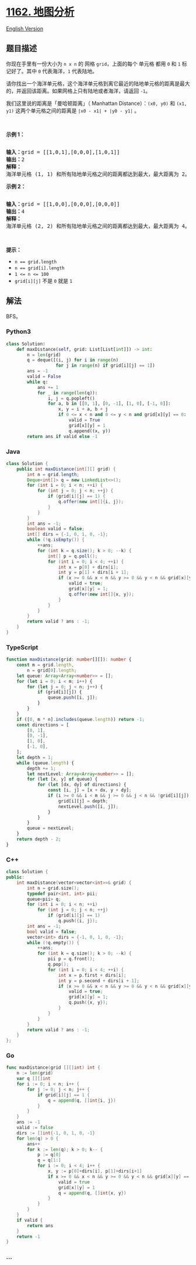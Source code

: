 # [1162. 地图分析](https://leetcode.cn/problems/as-far-from-land-as-possible)

[English Version](/solution/1100-1199/1162.As%20Far%20from%20Land%20as%20Possible/README_EN.md)

## 题目描述

<!-- 这里写题目描述 -->

<p>你现在手里有一份大小为<meta charset="UTF-8" />&nbsp;<code>n x n</code>&nbsp;的 网格 <code>grid</code>，上面的每个 单元格 都用&nbsp;<code>0</code>&nbsp;和&nbsp;<code>1</code>&nbsp;标记好了。其中&nbsp;<code>0</code>&nbsp;代表海洋，<code>1</code>&nbsp;代表陆地。</p>

<p>请你找出一个海洋单元格，这个海洋单元格到离它最近的陆地单元格的距离是最大的，并返回该距离。如果网格上只有陆地或者海洋，请返回&nbsp;<code>-1</code>。</p>

<p>我们这里说的距离是「曼哈顿距离」（&nbsp;Manhattan Distance）：<code>(x0, y0)</code> 和&nbsp;<code>(x1, y1)</code>&nbsp;这两个单元格之间的距离是&nbsp;<code>|x0 - x1| + |y0 - y1|</code>&nbsp;。</p>

<p>&nbsp;</p>

<p><strong>示例 1：</strong></p>

<p><strong><img alt="" src="https://fastly.jsdelivr.net/gh/doocs/leetcode@main/solution/1100-1199/1162.As%20Far%20from%20Land%20as%20Possible/images/1336_ex1.jpeg" /></strong></p>

<pre>
<strong>输入：</strong>grid = [[1,0,1],[0,0,0],[1,0,1]]
<strong>输出：</strong>2
<strong>解释： </strong>
海洋单元格 (1, 1) 和所有陆地单元格之间的距离都达到最大，最大距离为 2。
</pre>

<p><strong>示例 2：</strong></p>

<p><strong><img alt="" src="https://fastly.jsdelivr.net/gh/doocs/leetcode@main/solution/1100-1199/1162.As%20Far%20from%20Land%20as%20Possible/images/1336_ex2.jpeg" /></strong></p>

<pre>
<strong>输入：</strong>grid = [[1,0,0],[0,0,0],[0,0,0]]
<strong>输出：</strong>4
<strong>解释： </strong>
海洋单元格 (2, 2) 和所有陆地单元格之间的距离都达到最大，最大距离为 4。
</pre>

<p>&nbsp;</p>

<p><strong>提示：</strong></p>

<p><meta charset="UTF-8" /></p>

<ul>
	<li><code>n == grid.length</code></li>
	<li><code>n == grid[i].length</code></li>
	<li><code>1 &lt;= n&nbsp;&lt;= 100</code></li>
	<li><code>grid[i][j]</code>&nbsp;不是&nbsp;<code>0</code>&nbsp;就是&nbsp;<code>1</code></li>
</ul>

## 解法

<!-- 这里可写通用的实现逻辑 -->

BFS。

<!-- tabs:start -->

### **Python3**

<!-- 这里可写当前语言的特殊实现逻辑 -->

```python
class Solution:
    def maxDistance(self, grid: List[List[int]]) -> int:
        n = len(grid)
        q = deque([(i, j) for i in range(n)
                   for j in range(n) if grid[i][j] == 1])
        ans = -1
        valid = False
        while q:
            ans += 1
            for _ in range(len(q)):
                i, j = q.popleft()
                for a, b in [[0, 1], [0, -1], [1, 0], [-1, 0]]:
                    x, y = i + a, b + j
                    if 0 <= x < n and 0 <= y < n and grid[x][y] == 0:
                        valid = True
                        grid[x][y] = 1
                        q.append((x, y))
        return ans if valid else -1
```

### **Java**

<!-- 这里可写当前语言的特殊实现逻辑 -->

```java
class Solution {
    public int maxDistance(int[][] grid) {
        int n = grid.length;
        Deque<int[]> q = new LinkedList<>();
        for (int i = 0; i < n; ++i) {
            for (int j = 0; j < n; ++j) {
                if (grid[i][j] == 1) {
                    q.offer(new int[]{i, j});
                }
            }
        }
        int ans = -1;
        boolean valid = false;
        int[] dirs = {-1, 0, 1, 0, -1};
        while (!q.isEmpty()) {
            ++ans;
            for (int k = q.size(); k > 0; --k) {
                int[] p = q.poll();
                for (int i = 0; i < 4; ++i) {
                    int x = p[0] + dirs[i];
                    int y = p[1] + dirs[i + 1];
                    if (x >= 0 && x < n && y >= 0 && y < n && grid[x][y] == 0) {
                        valid = true;
                        grid[x][y] = 1;
                        q.offer(new int[]{x, y});
                    }
                }
            }
        }
        return valid ? ans : -1;
    }
}
```

### **TypeScript**

```ts
function maxDistance(grid: number[][]): number {
    const m = grid.length,
        n = grid[0].length;
    let queue: Array<Array<number>> = [];
    for (let i = 0; i < m; i++) {
        for (let j = 0; j < n; j++) {
            if (grid[i][j]) {
                queue.push([i, j]);
            }
        }
    }
    if ([0, m * n].includes(queue.length)) return -1;
    const directions = [
        [0, 1],
        [0, -1],
        [1, 0],
        [-1, 0],
    ];
    let depth = 1;
    while (queue.length) {
        depth += 1;
        let nextLevel: Array<Array<number>> = [];
        for (let [x, y] of queue) {
            for (let [dx, dy] of directions) {
                const [i, j] = [x + dx, y + dy];
                if (i >= 0 && i < m && j >= 0 && j < n && !grid[i][j]) {
                    grid[i][j] = depth;
                    nextLevel.push([i, j]);
                }
            }
        }
        queue = nextLevel;
    }
    return depth - 2;
}
```

### **C++**

```cpp
class Solution {
public:
    int maxDistance(vector<vector<int>>& grid) {
        int n = grid.size();
        typedef pair<int, int> pii;
        queue<pii> q;
        for (int i = 0; i < n; ++i)
            for (int j = 0; j < n; ++j)
                if (grid[i][j] == 1)
                    q.push({i, j});
        int ans = -1;
        bool valid = false;
        vector<int> dirs = {-1, 0, 1, 0, -1};
        while (!q.empty()) {
            ++ans;
            for (int k = q.size(); k > 0; --k) {
                pii p = q.front();
                q.pop();
                for (int i = 0; i < 4; ++i) {
                    int x = p.first + dirs[i];
                    int y = p.second + dirs[i + 1];
                    if (x >= 0 && x < n && y >= 0 && y < n && grid[x][y] == 0) {
                        valid = true;
                        grid[x][y] = 1;
                        q.push({x, y});
                    }
                }
            }
        }
        return valid ? ans : -1;
    }
};
```

### **Go**

```go
func maxDistance(grid [][]int) int {
	n := len(grid)
	var q [][]int
	for i := 0; i < n; i++ {
		for j := 0; j < n; j++ {
			if grid[i][j] == 1 {
				q = append(q, []int{i, j})
			}
		}
	}
	ans := -1
	valid := false
	dirs := []int{-1, 0, 1, 0, -1}
	for len(q) > 0 {
		ans++
		for k := len(q); k > 0; k-- {
			p := q[0]
			q = q[1:]
			for i := 0; i < 4; i++ {
				x, y := p[0]+dirs[i], p[1]+dirs[i+1]
				if x >= 0 && x < n && y >= 0 && y < n && grid[x][y] == 0 {
					valid = true
					grid[x][y] = 1
					q = append(q, []int{x, y})
				}
			}
		}
	}
	if valid {
		return ans
	}
	return -1
}
```

### **...**

```

```

<!-- tabs:end -->

